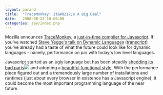 ```yaml
---
layout: parand
title:  "TraceMonkey: It&#8217;s A Big Deal"
date:   2008-08-22 10:00:00
categories: say/index.php
---
```

Mozilla announces [TraceMonkey](http://weblogs.mozillazine.org/roadmap/archives/2008/08/tracemonkey_javascript_lightsp.html), a [just-in-time compiler for Javascript](http://ejohn.org/blog/tracemonkey/). If you've watched [Steve Yegge's talk on Dynamic Languages](http://stanford-online.stanford.edu/courses/ee380/080507-ee380-300.asx) \([transcript](http://steve-yegge.blogspot.com/2008/05/dynamic-languages-strike-back.html)\) you've already had a taste of what the future could look like for dynamic languages - namely, performance on par with today's low level languages.

Javascript started as an ugly language but has been steadily [shedding its bad parts](http://www.amazon.com/gp/redirect.html?ie=UTF8&location=http%3A%2F%2Fwww.amazon.com%2FJavaScript-Good-Parts-Douglas-Crockford%2Fdp%2F0596517742%3Fie%3DUTF8%26s%3Dbooks%26qid%3D1219472734%26sr%3D8-1&tag=parandcom-20&linkCode=ur2&camp=1789&creative=9325)![](http://www.assoc-amazon.com/e/ir?t=parandcom-20&l=ur2&o=1) and adopting a [beautiful functional style](http://jquery.com/). With the performance piece figured out and a tremendously large number of installations and runtimes \(just about every browser in existence has a Javascript engine\), it could become the most important programming language of the near future.
